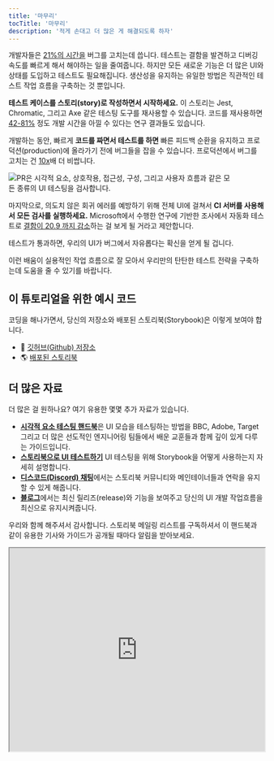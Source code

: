 ```yaml
---
title: '마무리'
tocTitle: '마무리'
description: '적게 손대고 더 많은 게 해결되도록 하자'
---
```


개발자들은 [21%의 시간을](https://www.niss.org/sites/default/files/technicalreports/tr81.pdf) 버그를 고치는데 씁니다. 테스트는 결함을 발견하고 디버깅 속도를 빠르게 해서 해야하는 일을 줄여줍니다. 하지만 모든 새로운 기능은 더 많은 UI와 상태를 도입하고 테스트도 필요해집니다. 생산성을 유지하는 유일한 방법은 직관적인 테스트 작업 흐름을 구축하는 것 뿐입니다.

**테스트 케이스를 스토리(story)로 작성하면서 시작하세요.** 이 스토리는 Jest, Chromatic, 그리고 Axe 같은 테스팅 도구를 재사용할 수 있습니다. 코드를 재사용하면 [42-81%](https://www.researchgate.net/publication/3188437_Evaluating_Software_Reuse_Alternatives_A_Model_and_Its_Application_to_an_Industrial_Case_Study?ev=publicSearchHeader&_sg=g8WraNGZNGPw0R-1-jGpy0XwUDeAr3qb472J6lhisyQ3l24pSmndO6anMdX2L3HdWHifsczPegR9wjA) 정도 개발 시간을 아낄 수 있다는 연구 결과들도 있습니다.

개발하는 동안, 빠르게 **코드를 짜면서 테스트를 하면** 빠른 피드백 순환을 유지하고 프로덕션(production)에 올라가기 전에 버그들을 잡을 수 있습니다. 프로덕션에서 버그를 고치는 건 [10x](https://ntrs.nasa.gov/search.jsp?R=20100036670)배 더 비쌉니다.

<img src="/ui-testing-handbook/component-automate-testing.gif" alt="PR은 시각적 요소, 상호작용, 접근성, 구성, 그리고 사용자 흐름과 같은 모든 종류의 UI 테스팅을 검사합니다." style="max-width: 450px;" />

마지막으로, 의도치 않은 회귀 에러를 예방하기 위해 전체 UI에 걸쳐서 **CI 서버를 사용해서 모든 검사를 실행하세요.** Microsoft에서 수행한 연구에 기반한 조사에서 자동화 테스트로 [결함이 20.9 까지 감소](https://collaboration.csc.ncsu.edu/laurie/Papers/Unit_testing_cameraReady.pdf)하는 걸 보게 될 거라고 제안합니다.

테스트가 통과하면, 우리의 UI가 버그에서 자유롭다는 확신을 얻게 될 겁니다.

이런 배움이 실용적인 작업 흐름으로 잘 모아서 우리만의 탄탄한 테스트 전략을 구축하는데 도움을 줄 수 있기를 바랍니다.

## 이 튜토리얼을 위한 예시 코드

코딩을 해나가면서, 당신의 저장소와 배포된 스토리북(Storybook)은 이렇게 보여야 합니다. 

- 📕 [깃허브(Github) 저장소](https://github.com/chromaui/ui-testing-guide-code/tree/workflow)
- 🌎 [배포된 스토리북](https://main--60876bbe754b7b0021704b3d.chromatic.com)

## 더 많은 자료

더 많은 걸 원하나요? 여기 유용한 몇몇 추가 자료가 있습니다.

- [**시각적 요소 테스팅 핸드북**](/visual-testing-handbook)은 UI 모습을 테스팅하는 방법을 BBC, Adobe, Target 그리고 더 많은 선도적인 엔지니어링 팀들에서 배운 교훈들과 함께 깊이 있게 다루는 가이드입니다.
- [**스토리북으로 UI 테스트하기**](https://storybook.js.org/docs/react/writing-tests/introduction) UI 테스팅을 위해 Storybook을 어떻게 사용하는지 자세히 설명합니다.
- [**디스코드(Discord) 채팅**](https://discord.gg/UUt2PJb)에서는 스토리북 커뮤니티와 메인테이너들과 연락을 유지할 수 있게 해줍니다.
- [**블로그**](https://medium.com/storybookjs)에서는 최신 릴리즈(release)와 기능을 보여주고 당신의 UI 개발 작업흐름을 최신으로 유지시켜줍니다.

우리와 함께 해주셔서 감사합니다. 스토리북 메일링 리스트를 구독하셔서 이 핸드북과 같이 유용한 기사와 가이드가 공개될 때마다 알림을 받아보세요.

<iframe style="height:400px;width:100%;max-width:800px;margin:0px auto;" src="https://upscri.be/d42fc0?as_embed"></iframe>
